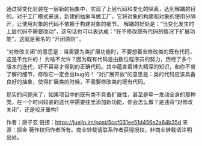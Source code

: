 通过将变化封装在一层新的抽象中，实现了上层代码和变化的隔离，达到解耦的目的。对于工厂模式来说，新建的抽象叫做工厂，它将对象的构建和对象的使用分隔开，让使用对象的代码不依赖于构建对象的细节。
解耦的好处是：“当变化发生时上层代码不需要改动”，这句话也可以表达成：“在不修改既有代码的情况下扩展功能”。这就是著名的 “开闭原则” 。

“对修改关闭”的意思是：当需要为类扩展功能时，不要想着去修改类的既有代码，这是不允许的！ 为啥不允许？因为既有代码是由数位程序员的努力，历经了多个版本的迭代，好不容易才得到的正确代码。其中蕴含着博大精深的知识，和你不曾了解的细节，修改它一定会出bug的！
“对扩展开放”的意思是：类的代码应该具备良好的抽象，使得扩展类的时候，不需要修改类的既有代码。

现实的问题来了，如果项目中的既有类不具备扩展性，甚至是牵一发动全身的那种类。在一个时间较紧的迭代中需要往里添加新功能，你会怎么做？是违背“对修改关闭”，还是咬牙重构?

作者：唐子玄
链接：https://juejin.im/post/5ccf031ee51d456e2a64b35d
来源：掘金
著作权归作者所有。商业转载请联系作者获得授权，非商业转载请注明出处。